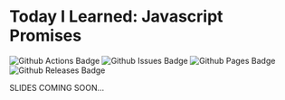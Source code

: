 # Today I Learned: Javascript Promises

![Github Actions Badge][gh_actions_badge]
![Github Issues Badge][gh_issues_badge]
![Github Pages Badge][gh_pages_badge]
![Github Releases Badge][gh_releases_badge]

SLIDES COMING SOON...

[gh_actions_badge]: https://img.shields.io/github/workflow/status/ivoputzer/til-js-promises/markdown%20slides/master?style=for-the-badge&logo=github
[gh_issues_badge]: https://img.shields.io/github/issues/ivoputzer/til-js-promises?style=for-the-badge&logo=github
[gh_pages_badge]: https://img.shields.io/static/v1?style=for-the-badge&label=page&message=online&color=success&logo=github
[gh_releases_badge]: https://img.shields.io/github/v/release/ivoputzer/til-js-promises?style=for-the-badge&logo=github
